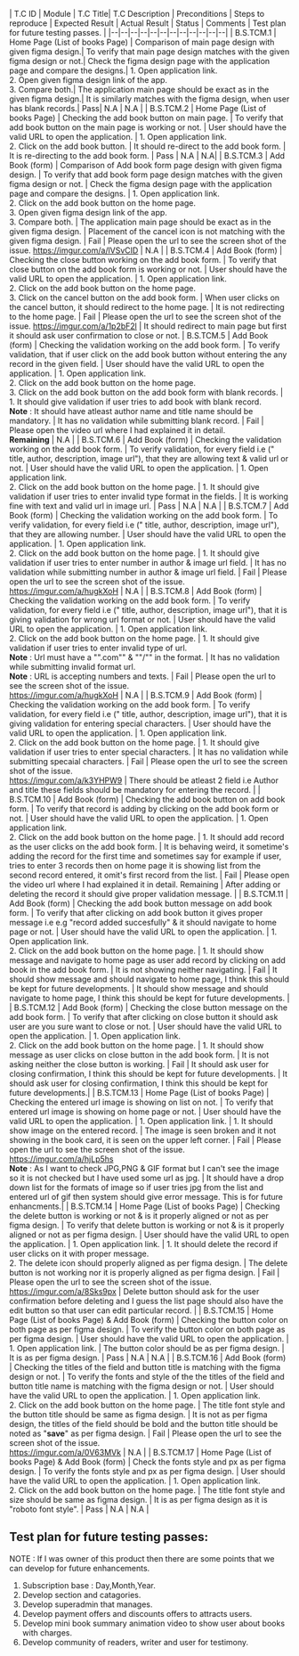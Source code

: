 
| T.C ID | Module | T.C Title| T.C Description | Preconditions | Steps to reproduce | Expected Result | Actual Result | Status | Comments | Test plan for future testing passes. |
|--|--|--|--|--|--|--|--|--|--|--|--|
| B.S.TCM.1 | Home Page (List of books Page) | Comparison of main page design with given figma design.| To verify that main page design matches with the given figma design or not.| Check the figma design page with the application page and compare the designs.| 1. Open application link. <br>2. Open given figma design link of the app.<br>3. Compare both.| The application main page should be exact as in the given figma design.| It is similarly matches with the figma design, when user has blank records.| Pass| N.A | N.A |
| B.S.TCM.2 | Home Page (List of books Page) | Checking the add book button on main page. | To verify that add book button on the main page is working or not. | User should have the valid URL to open the application. | 1. Open application link. <br> 2. Click on the add book button. | It should re-direct to the add book form. | It is re-directing to the add book form. | Pass | N.A | N.A| 
| B.S.TCM.3 | Add Book (form) | Comparison of Add book form page design with given figma design. | To verify that add book form page design matches with the given figma design or not. | Check the figma design page with the application page and compare the designs. | 1. Open application link.<br> 2. Click on the add book button on the home page.<br> 3. Open given figma design link of the app.<br> 3. Compare both. | The application main page should be exact as in the given figma design. | Placement of the cancel icon is not matching with the given figma design. | Fail | Please open the url to see the screen shot of the issue. https://imgur.com/a/lVSvCID | N.A |
| B.S.TCM.4 | Add Book (form) | Checking the close button working on the add book form. | To verify that close button on the add book form is working or not. | User should have the valid URL to open the application. | 1. Open application link.<br> 2. Click on the add book button on the home page.<br> 3. Click on the cancel button on the add book form. | When user clicks on the cancel button, it should redirect to the home page. | It is not redirecting to the home page. | Fail | Please open the url to see the screen shot of the issue. https://imgur.com/a/1p2bF2l | It should redirect to main page but first it should ask user confirmation to close or not.
| B.S.TCM.5 | Add Book (form) | Checking the validation working on the add book form. | To verify validation, that if user click on the add book button without entering the any record in the given field. | User should have the valid URL to open the application. | 1. Open application link.<br> 2. Click on the add book button on the home page.<br> 3. Click on the add book button on the add book form with blank records. | 1. It should give validation if user tries to add book with blank record. <br>  **Note** : It should have atleast author name and title name should be mandatory. | It has no validation while submitting blank record. | Fail | Please open the video url where I had explained it in detail. <br> **Remaining** | N.A |
| B.S.TCM.6 | Add Book (form) | Checking the validation working on the add book form. | To verify validation, for every field i.e (" title, author, description, image url"), that they are allowing text & valid url or not. | User should have the valid URL to open the application. | 1. Open application link. <br> 2. Click on the add book button on the home page. | 1. It should give validation if user tries to enter invalid type format in the fields. | It is working fine with text and valid url in image url. | Pass | N.A | N.A |
| B.S.TCM.7 | Add Book (form) | Checking the validation working on the add book form. | To verify validation, for every field i.e (" title, author, description, image url"), that they are allowing number. | User should have the valid URL to open the application. | 1. Open application link.<br> 2. Click on the add book button on the home page. | 1. It should give validation if user tries to enter number in author & image url field. | It has no validation while submitting number in author & image url field. | Fail | Please open the url to see the screen shot of the issue. <br> https://imgur.com/a/hugkXoH | N.A |
| B.S.TCM.8 | Add Book (form) | Checking the validation working on the add book form. | To verify validation, for every field i.e (" title, author, description, image url"), that it is giving validation for wrong url format or not. | User should have the valid URL to open the application. | 1. Open application link. <br> 2. Click on the add book button on the home page. | 1. It should give validation if user tries to enter invalid type of url. <br>  **Note** : Url must have a "".com"" & ""/"" in the format. | It has no validation while submitting invalid format url. <br>  **Note** : URL is accepting numbers and texts. | Fail | Please open the url to see the screen shot of the issue. <br> https://imgur.com/a/hugkXoH | N.A |
| B.S.TCM.9 | Add Book (form) | Checking the validation working on the add book form. | To verify validation, for every field i.e (" title, author, description, image url"), that it is giving validation for entering special characters. | User should have the valid URL to open the application. | 1. Open application link.<br>2. Click on the add book button on the home page. | 1. It should give validation if user tries to enter special characters. | It has no validation while submitting specaial characters. | Fail | Please open the url to see the screen shot of the issue. <br>https://imgur.com/a/k3YHPW9 | There should be atleast 2 field i.e Author and title these fields should be mandatory for entering the record. |
| B.S.TCM.10 | Add Book (form) | Checking the add book button on add book form. | To verify that record is adding by clicking on the add book form or not. | User should have the valid URL to open the application. | 1. Open application link. <br> 2. Click on the add book button on the home page. | 1. It should add record as the user clicks on the add book form. | It is behaving weird, it sometime's adding the record for the first time and sometimes say for example if user, tries to enter 3 records then on home page it is showing list from the second record entered, it omit's first record from the list. | Fail | Please open the video url where I had explained it in detail. Remaining | After adding or deleting the record it should give proper validation message. |
| B.S.TCM.11 | Add Book (form) | Checking the add book button message on add book form. | To verify that after clicking on add book button it gives proper message i.e e.g "record added succesfully" & it should navigate to home page or not. | User should have the valid URL to open the application. | 1. Open application link. <br>2. Click on the add book button on the home page. | 1. It should show message and navigate to home page as user add record by clicking on add book in the add book form. | It is not showing neither navigating. | Fail | It should show message and should navigate to home page, I think this should be kept for future developments. | It should show message and should navigate to home page, I think this should be kept for future developments. |
| B.S.TCM.12 | Add Book (form) | Checking the close button message on the add book form. | To verify that after clicking on close button it should ask user are you sure want to close or not. | User should have the valid URL to open the application. | 1. Open application link. <br>2. Click on the add book button on the home page. | 1. It should show message as user clicks on close button in the add book form. | It is not asking neither the close button is working. | Fail | It should ask user for closing confirmation, I think this should be kept for future developments. | It should ask user for closing confirmation, I think this should be kept for future developments.|
| B.S.TCM.13 | Home Page (List of books Page) | Checking the entered url image is showing on list on not. | To verify that entered url image is showing on home page or not. | User should have the valid URL to open the application. | 1. Open application link. | 1. It should show image on the entered record. | The image is seen broken and it not showing in the book card, it is seen on the upper left corner. | Fail | Please open the url to see the screen shot of the issue. <br>https://imgur.com/a/hjLp5hs<br> **Note** : As I want to check JPG,PNG & GIF format but I can't see the image so it is not checked but I have used some url as jpg. | It should have a drop down list for the formats of image so if user tries jpg from the list and entered url of gif then system should give error message. This is for future enhancments.|
| B.S.TCM.14 | Home Page (List of books Page) | Checking the delete button is working or not & is it properly aligned or not as per figma design. | To verify that delete button is working or not & is it properly aligned or not as per figma design. | User should have the valid URL to open the application. | 1. Open application link. | 1. It should delete the record if user clicks on it with proper message.<br> 2. The delete icon should properly aligned as per figma design. | The delete button is not working nor it is properly aligned as per figma design. | Fail | Please open the url to see the screen shot of the issue. <br> https://imgur.com/a/8Sks9px | Delete button should ask for the user confirmation before deleting and I guess the list page should also have the edit button so that user can edit particular record. |
| B.S.TCM.15 | Home Page (List of books Page) & Add Book (form) | Checking the button color on both page as per figma design. | To verify the button color on both page as per figma design. | User should have the valid URL to open the application. | 1. Open application link. | The button color should be as per figma design. | It is as per figma design. | Pass | N.A | N.A |
| B.S.TCM.16 | Add Book (form) | Checking the titles of the field and button title is matching with the figma design or not. | To verify the fonts and style of the the titles of the field and button title name is matching with the figma design or not. | User should have the valid URL to open the application. | 1. Open application link. <br>2. Click on the add book button on the home page. | The title font style and the button title should be same as figma design. | It is not as per figma design, the titles of the field should be bold and the button title should be noted as "**save**" as per figma design. | Fail | Please open the url to see the screen shot of the issue. <br> https://imgur.com/a/0V63MVk | N.A |
| B.S.TCM.17 | Home Page (List of books Page) & Add Book (form) | Check the fonts style and px as per figma design. | To verify the fonts style and px as per figma design. | User should have the valid URL to open the application. | 1. Open application link. <br> 2. Click on the add book button on the home page. | The title font style and size should be same as figma design. | It is as per figma design as it is "roboto font style". | Pass | N.A | N.A |



## Test plan for future testing passes:

NOTE : If I was owner of this product then there are some points that we can develop for future enhancements.

1. Subscription base : Day,Month,Year.
2. Develop section and catagories.
3. Develop superadmin that manages.
4. Develop payment offers and discounts offers to attracts users.
5. Develop mini book summary animation video to show user about books with charges.
6. Develop community of readers, writer and user for testimony.

